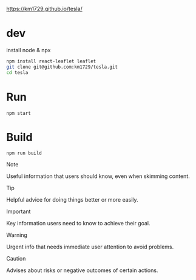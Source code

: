 https://km1729.github.io/tesla/


# dev
install node & npx
```bash
npm install react-leaflet leaflet
git clone git@github.com:km1729/tesla.git
cd tesla
```

# Run
`npm start`

# Build
`npm run build`


> [!NOTE]
> Useful information that users should know, even when skimming content.

> [!TIP]
> Helpful advice for doing things better or more easily.

> [!IMPORTANT]
> Key information users need to know to achieve their goal.

> [!WARNING]
> Urgent info that needs immediate user attention to avoid problems.

> [!CAUTION]
> Advises about risks or negative outcomes of certain actions.
